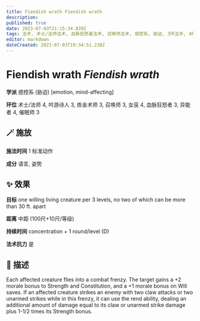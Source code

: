 ```yaml
---
title: Fiendish wrath Fiendish wrath
description: 
published: true
date: 2023-07-03T21:15:34.839Z
tags: 法术, 术士/法师法术, 血脉狂怒者法术, 召唤师法术, 惑控系, 胁迫, 3环法术, 4环法术, 女巫法术, 吟游诗人法术, 炼金术师法术, 异能者法术, 催眠师法术, emotion, mind-affecting
editor: markdown
dateCreated: 2023-07-03T19:34:51.238Z
---
```


# **Fiendish wrath** *Fiendish wrath*

**学派** 惑控系 (胁迫) \[emotion, mind-affecting\] 

**环位** 术士/法师 4, 吟游诗人 3, 炼金术师 3, 召唤师 3, 女巫 4, 血脉狂怒者 3, 异能者 4, 催眠师 3

## 🪄 施放

**施法时间** 1 标准动作

**成分** 语言, 姿势

## ✨ 效果 

**目标** one willing living creature per 3 levels, no two of which can be more than 30 ft. apart 

**距离** 中距 (100尺+10尺/等级)  

**持续时间** concentration + 1 round/level (D) 

**法术抗力** 是

## 📖 描述

Each affected creature flies into a combat frenzy. The target gains a +2 morale bonus to Strength and Constitution, and a +1 morale bonus on Will saves. If an affected creature strikes an enemy with two claw attacks or two unarmed strikes while in this frenzy, it can use the rend ability, dealing an additional amount of damage equal to its claw or unarmed strike damage plus 1-1/2 times its Strength bonus.
    